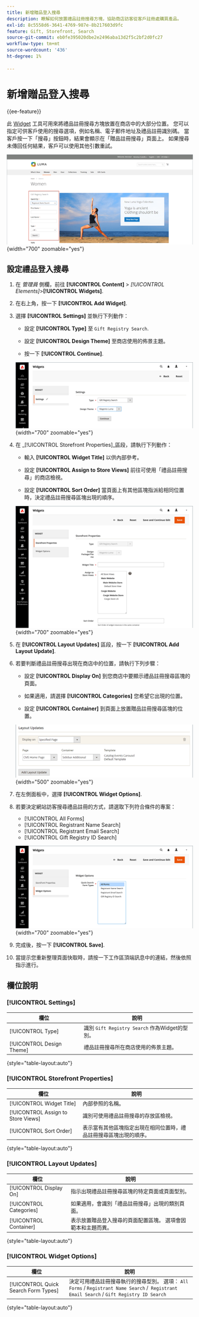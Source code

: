 ```yaml
---
title: 新增贈品登入搜尋
description: 瞭解如何放置禮品註冊搜尋方塊，協助商店訪客從客戶註冊處購買產品。
exl-id: 8c5558d6-3641-4769-987e-8b217603d9fc
feature: Gift, Storefront, Search
source-git-commit: eb0fe395020dbe2e2496aba13d2f5c2bf2d0fc27
workflow-type: tm+mt
source-wordcount: '436'
ht-degree: 1%

---
```


# 新增贈品登入搜尋

{{ee-feature}}

此 [Widget](../content-design/widgets.md) 工具可用來將禮品註冊搜尋方塊放置在商店中的大部分位置。 您可以指定可供客戶使用的搜尋選項，例如名稱、電子郵件地址及禮品註冊識別碼。 當客戶按一下「搜尋」按鈕時，結果會顯示在「贈品註冊搜尋」頁面上。 如果搜尋未傳回任何結果，客戶可以使用其他引數重試。

![店面範例 — 贈品註冊搜尋](./assets/storefront-gift-registry-search.png){width="700" zoomable="yes"}

## 設定禮品登入搜尋

1. 在 _管理員_ 側欄，前往 **[!UICONTROL Content]** > _[!UICONTROL Elements]_>**[!UICONTROL Widgets]**.

1. 在右上角，按一下 **[!UICONTROL Add Widget]**.

1. 選擇 **[!UICONTROL Settings]** 並執行下列動作：

   - 設定 **[!UICONTROL Type]** 至 `Gift Registry Search`.

   - 設定 **[!UICONTROL Design Theme]** 至商店使用的佈景主題。

   - 按一下 **[!UICONTROL Continue]**.

   ![贈品登入 — 搜尋設定](./assets/widget-gift-registry-search-settings.png){width="700" zoomable="yes"}

1. 在 _[!UICONTROL Storefront Properties]_區段，請執行下列動作：

   - 輸入 **[!UICONTROL Widget Title]** 以供內部參考。

   - 設定 **[!UICONTROL Assign to Store Views]** 前往可使用「禮品註冊搜尋」的商店檢視。

   - 設定 **[!UICONTROL Sort Order]** 當頁面上有其他區塊指派給相同位置時，決定禮品註冊搜尋區塊出現的順序。

   ![贈品登入 — 店面屬性](./assets/widget-gift-registry-search-storefront-properties.png){width="700" zoomable="yes"}

1. 在 **[!UICONTROL Layout Updates]** 區段，按一下 **[!UICONTROL Add Layout Update]**.

1. 若要判斷禮品註冊搜尋出現在商店中的位置，請執行下列步驟：

   - 設定 **[!UICONTROL Display On]** 到您商店中要顯示禮品註冊搜尋區塊的頁面。

   - 如果適用，請選擇 **[!UICONTROL Categories]** 您希望它出現的位置。

   - 設定 **[!UICONTROL Container]** 到頁面上放置贈品註冊搜尋區塊的位置。

   ![贈品登入 — 版面更新](./assets/widget-gift-registry-search-layout-updates.png){width="500" zoomable="yes"}

1. 在左側面板中，選擇 **[!UICONTROL Widget Options]**.

1. 若要決定網站訪客搜尋禮品註冊的方式，請選取下列符合條件的專案：

   - [!UICONTROL All Forms]
   - [!UICONTROL Registrant Name Search]
   - [!UICONTROL Registrant Email Search]
   - [!UICONTROL Gift Registry ID Search]

   ![贈品登入 — Widget選項](./assets/widget-gift-registry-search-widget-options.png){width="700" zoomable="yes"}

1. 完成後，按一下 **[!UICONTROL Save]**.

1. 當提示您重新整理頁面快取時，請按一下工作區頂端訊息中的連結，然後依照指示進行。

## 欄位說明

### [!UICONTROL Settings]

| 欄位 | 說明 |
|--- |--- |
| [!UICONTROL Type] | 識別 `Gift Registry Search` 作為Widget的型別。 |
| [!UICONTROL Design Theme] | 禮品註冊搜尋所在商店使用的佈景主題。 |

{style="table-layout:auto"}

### [!UICONTROL Storefront Properties]

| 欄位 | 說明 |
|--- |--- |
| [!UICONTROL Widget Title] | 內部參照的名稱。 |
| [!UICONTROL Assign to Store Views] | 識別可使用禮品註冊搜尋的存放區檢視。 |
| [!UICONTROL Sort Order] | 表示當有其他區塊指定出現在相同位置時，禮品註冊搜尋區塊出現的順序。 |

{style="table-layout:auto"}

### [!UICONTROL Layout Updates]

| 欄位 | 說明 |
|--- |--- |
| [!UICONTROL Display On] | 指示出現禮品註冊搜尋區塊的特定頁面或頁面型別。 |
| [!UICONTROL Categories] | 如果適用，會識別「禮品註冊搜尋」出現的類別頁面。 |
| [!UICONTROL Container] | 表示放置贈品登入搜尋的頁面配置區塊。 選項會因範本和主題而異。 |

{style="table-layout:auto"}

### [!UICONTROL Widget Options]

| 欄位 | 說明 |
|--- |--- |
| [!UICONTROL Quick Search Form Types] | 決定可用禮品註冊搜尋執行的搜尋型別。 選項： `All Forms` / `Registrant Name Search` /` Registrant Email Search` / `Gift Registry ID Search` |

{style="table-layout:auto"}
